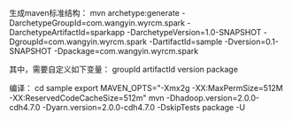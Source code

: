 生成maven标准结构：
mvn archetype:generate  -DarchetypeGroupId=com.wangyin.wyrcm.spark  -DarchetypeArtifactId=sparkapp -DarchetypeVersion=1.0-SNAPSHOT -DgroupId=com.wangyin.wyrcm.spark -DartifactId=sample -Dversion=0.1-SNAPSHOT -Dpackage=com.wangyin.wyrcm.spark

其中，需要自定义如下变量：
groupId
artifactId
version
package

编译：
cd sample
export MAVEN_OPTS="-Xmx2g -XX:MaxPermSize=512M -XX:ReservedCodeCacheSize=512m"
mvn -Dhadoop.version=2.0.0-cdh4.7.0 -Dyarn.version=2.0.0-cdh4.7.0 -DskipTests package -U
